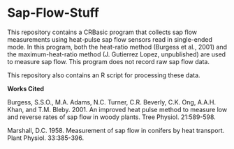 # Sap-Flow-Stuff

This repository contains a CRBasic program that collects sap flow measurements using heat-pulse sap flow sensors read in single-ended mode. In this program, both the heat-ratio method (Burgess et al., 2001) and the maximum-heat-ratio method (J. Gutierrez Lopez, unpublished) are used to measure sap flow. This program does not record raw sap flow data.

This repository also contains an R script for processing these data.


<b>Works Cited</b>

Burgess, S.S.O., M.A. Adams, N.C. Turner, C.R. Beverly, C.K. Ong, A.A.H. Khan, and T.M. Bleby. 2001. An improved heat pulse method to measure low and reverse rates of sap flow in woody plants. Tree Physiol. 21:589-598.

Marshall, D.C. 1958. Measurement of sap flow in conifers by heat transport. Plant Physiol. 33:385-396.
